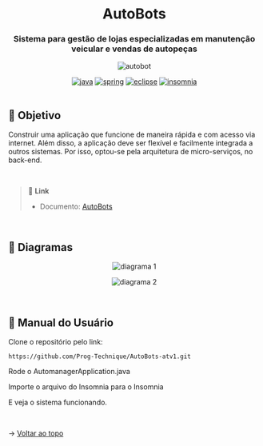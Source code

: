 <div align="center" id=topo>

<h1> AutoBots </h1>
<h3> Sistema para gestão de lojas especializadas em manutenção veicular e vendas de autopeças </h3>

![autobot](https://github.com/Prog-Technique/AutoBots-atv1/assets/100284976/cd20fa03-5183-4443-be88-eff90d435dfa)

<a href="https://www.oracle.com/br/java/technologies/downloads/" target="blank">
<img src="https://img.shields.io/badge/Java-000000?style=for-the-badge&logo=java&logoColor=white" alt="java"/></a> 

<a href="https://spring.io/" target="blank">
<img src="https://img.shields.io/badge/Spring-6DB33F?style=for-the-badge&logo=spring&logoColor=white" alt="spring"/></a> 

<a href="https://www.eclipse.org/downloads/" target="blank">
<img src="https://img.shields.io/badge/Eclipse-000000?style=for-the-badge&logo=eclipse&logoColor=white" alt="eclipse"/></a> 

<a href="https://insomnia.rest/" target="blank">
<img src="https://camo.githubusercontent.com/7dca196dd7adc5004b07ec192b825cd9935af42a2abe7ff06b8aff268643b6b0/68747470733a2f2f696d672e736869656c64732e696f2f62616467652f496e736f6d6e69612d3538343962653f7374796c653d666f722d7468652d6261646765266c6f676f3d496e736f6d6e6961266c6f676f436f6c6f723d7768697465" alt="insomnia"/></a> 

</div>

<br>

## :mag_right: Objetivo
 Construir uma aplicação que funcione de maneira rápida e com acesso via internet. 
 Além disso, a aplicação deve ser flexível e facilmente integrada a outros sistemas.
 Por isso, optou-se pela arquitetura de micro-serviços, no back-end.
 
<br>

> 🔗 **Link** <br>
> - Documento: [AutoBots](https://github.com/Prog-Technique/AutoBots-atv1/files/11296854/atvi-autobots-micro-servico-java.pdf)
  
<br>

## 📰 Diagramas
  
<div align="center">
  
![diagrama 1](https://user-images.githubusercontent.com/100284976/233676161-0d310ac9-3ddb-40d6-b1ec-dc1a5aaeceff.png)

![diagrama 2](https://user-images.githubusercontent.com/100284976/233676824-7d3228d2-ff50-4b49-90bb-c64c0be2e366.png)

</div>
  
<br>

## :scroll: Manual do Usuário

Clone o repositório pelo link: 

~~~
https://github.com/Prog-Technique/AutoBots-atv1.git
~~~

Rode o AutomanagerApplication.java

Importe o arquivo do Insomnia para o Insomnia

E veja o sistema funcionando.

<br>

→ [Voltar ao topo](#topo)

